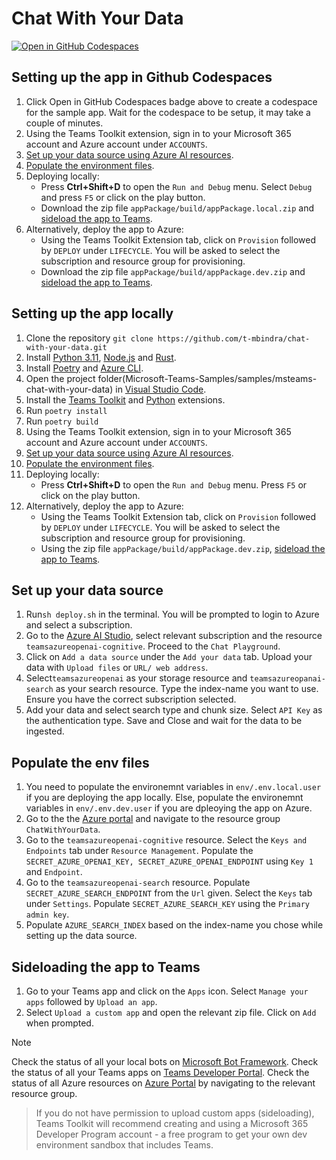 # Chat With Your Data

[![Open in GitHub Codespaces](https://github.com/codespaces/badge.svg)](https://github.com/codespaces/new?hide_repo_select=true&ref=main&repo=820189237&devcontainer_path=.devcontainer%2Fdevcontainer.json&resume=1)

<!-- @import "[TOC]" {cmd="toc" depthFrom=1 depthTo=6 orderedList=false} -->

<!-- code_chunk_output -->

## Setting up the app in Github Codespaces
1. Click Open in GitHub Codespaces badge above to create a codespace for the sample app. Wait for the codespace to be setup, it may take a couple of minutes.
2. Using the Teams Toolkit extension, sign in to your Microsoft 365 account and Azure account under ```ACCOUNTS```.
3. [Set up your data source using Azure AI resources](#set-up-your-data-source).
4. [Populate the environment files](#populate-the-env-files).
5. Deploying locally:
      - Press **Ctrl+Shift+D** to open the ```Run and Debug``` menu. Select ```Debug``` and press ```F5``` or click on the play button.
      - Download the zip file ```appPackage/build/appPackage.local.zip``` and [sideload the app to Teams](#sideloading-the-app-to-teams).
6. Alternatively, deploy the app to Azure:
      - Using the Teams Toolkit Extension tab, click on ```Provision``` followed by ```DEPLOY``` under ```LIFECYCLE```. You will be asked to select the subscription and resource group for provisioning.
      - Download the zip file ```appPackage/build/appPackage.dev.zip``` and [sideload the app to Teams](#sideloading-the-app-to-teams).

## Setting up the app locally
1. Clone the repository
   ```git clone https://github.com/t-mbindra/chat-with-your-data.git```
2. Install [Python 3.11](https://www.python.org/downloads/), [Node.js](https://nodejs.org/) and [Rust](https://www.rust-lang.org/tools/install).
4. Install  [Poetry](https://python-poetry.org/docs/#installation) and [Azure CLI](https://learn.microsoft.com/en-us/cli/azure/install-azure-cli).
5. Open the project folder(Microsoft-Teams-Samples/samples/msteams-chat-with-your-data) in [Visual Studio Code](https://code.visualstudio.com/download).
6. Install the [Teams Toolkit](https://marketplace.visualstudio.com/items?itemName=TeamsDevApp.ms-teams-vscode-extension) and [Python](https://marketplace.visualstudio.com/items?itemName=ms-python.python) extensions.
8. Run
   ```poetry install```
9. Run
   ```poetry build```
10. Using the Teams Toolkit extension, sign in to your Microsoft 365 account and Azure account under ```ACCOUNTS```.
11. [Set up your data source using Azure AI resources](#set-up-your-data-source).
12. [Populate the environment files](#populate-the-env-files).
13. Deploying locally:
      - Press **Ctrl+Shift+D** to open the ```Run and Debug``` menu. Press ```F5``` or click on the play button.
14. Alternatively, deploy the app to Azure:
      - Using the Teams Toolkit Extension tab, click on ```Provision``` followed by ```DEPLOY``` under ```LIFECYCLE```. You will be asked to select the subscription and resource group for provisioning.
      - Using the zip file ```appPackage/build/appPackage.dev.zip```, [sideload the app to Teams](#sideloading-the-app-to-teams).

## Set up your data source
1. Run```sh deploy.sh``` in the terminal. You will be prompted to login to Azure and select a subscription.
2. Go to the [Azure AI Studio](https://oai.azure.com/portal), select relevant subscription and the resource ```teamsazureopenai-cognitive```. Proceed to the ```Chat Playground```. 
3. Click on ```Add a data source``` under the ```Add your data``` tab. Upload your data with ```Upload files``` or ```URL/ web address```.
4. Select```teamsazureopenai``` as your storage resource and ```teamsazureopanai-search``` as your search resource. Type the index-name you want to use. Ensure you have the correct subscription selected.
5. Add your data and select search type and chunk size. Select ```API Key``` as the authentication type. Save and Close and wait for the data to be ingested.

## Populate the env files
1. You need to populate the environemnt variables in ```env/.env.local.user``` if you are deploying the app locally. Else, populate the environemnt variables in ```env/.env.dev.user``` if you are dpleoying the app on Azure.
2. Go to the the [Azure portal](https://ms.portal.azure.com/) and navigate to the resource group ```ChatWithYourData```. 
3. Go to the ```teamsazureopenai-cognitive``` resource. Select the ```Keys and Endpoints``` tab under ```Resource Management```. Populate the ```SECRET_AZURE_OPENAI_KEY, SECRET_AZURE_OPENAI_ENDPOINT``` using ```Key 1``` and ```Endpoint```.   
4. Go to the ```teamsazureopenai-search``` resource. Populate ```SECRET_AZURE_SEARCH_ENDPOINT``` from the ```Url``` given. Select the ```Keys``` tab under ```Settings```.  Populate ```SECRET_AZURE_SEARCH_KEY``` using the ```Primary admin key```.
5. Populate ```AZURE_SEARCH_INDEX``` based on the index-name you chose while setting up the data source.

## Sideloading the app to Teams
1. Go to your Teams app and click on the ```Apps``` icon. Select ```Manage your apps``` followed by ```Upload an app```.
2. Select ```Upload a custom app``` and open the relevant zip file. Click on ```Add``` when prompted.

>[!Note]
> Check the status of all your local bots on [Microsoft Bot Framework](https://dev.botframework.com/bots).
> Check the status of all your Teams apps on [Teams Developer Portal](https://dev.teams.microsoft.com/apps).
> Check the status of all Azure resources on [Azure Portal](https://portal.azure.com/#home) by navigating to the relevant resource group.

> If you do not have permission to upload custom apps (sideloading), Teams Toolkit will recommend creating and using a Microsoft 365 Developer Program account - a free program to get your own dev environment sandbox that includes Teams.
